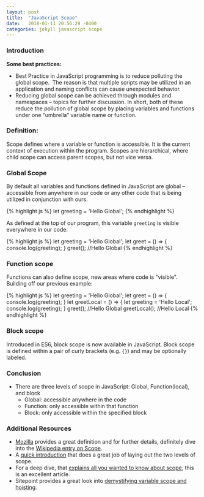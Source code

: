 ```yaml
---
layout: post
title:  "JavaScript Scope"
date:   2018-01-11 20:56:29 -0400
categories: jekyll javascript scope
---
```


### Introduction

**Some best practices:**
- Best Practice in JavaScript programming is to reduce polluting the global scope.  The reason is that multiple scripts may be utilized in an application and naming conflicts can cause unexpected behavior.
- Reducing global scope can be achieved through modules and namespaces – topics for further discussion. In short, both of these reduce the pollution of global scope by placing variables and functions under one “umbrella” variable name or function. 

### Definition:
Scope defines where a variable or function is accessible. It is the current context of execution within the program. Scopes are hierarchical, where child scope can access parent scopes, but not vice versa.

### Global Scope  
By default all variables and functions defined in JavaScript are global – accessible from anywhere in our code or any other code that is being utilized in conjunction with ours.

{% highlight js %}
let greeting = 'Hello Global';
{% endhighlight %}

As defined at the top of our program, this variable ```greeting``` is visible everywhere in our code.

{% highlight js %}
let greeting = 'Hello Global';
let greet = () => {
  console.log(greeting);
}
greet(); //Hello Global
{% endhighlight %}


### Function scope
Functions can also define scope, new areas where code is "visible". Building off our previous example:

{% highlight js %}
let greeting = 'Hello Global';
let greet = () => {
  console.log(greeting);
}
let greetLocal = () => {
  let greeting = 'Hello Local';
  console.log(greeting);
}
greet();      //Hello Global
greetLocal(); //Hello Local
{% endhighlight %}

### Block scope
Introduced in ES6, block scope is now available in JavaScript. Block scope is defined within a pair of curly brackets (e.g. ```{}```) and may be optionally labeled.


### Conclusion
- There are three levels of scope in JavaScript: Global, Function(local), and block
  - Global: accessible anywhere in the code
  - Function: only accessible within that function
  - Block: only accessible within the specified block

### Additional Resources
- [Mozilla](https://developer.mozilla.org/en-US/docs/Glossary/Scope) provides a great definition and for further details, definitely dive into the [Wikipedia entry on Scope](https://en.wikipedia.org/wiki/Scope_(computer_science)).
- A [quick introduction](https://robertnyman.com/2008/10/09/explaining-javascript-scope-and-closures/) that does a great job of laying out the two levels of scope.
-  For a deep dive, that [explains all you wanted to know about scope](https://toddmotto.com/everything-you-wanted-to-know-about-javascript-scope/), this is an excellent article. 
- Sitepoint provides a great look into [demystifying variable scope and hoisting](https://www.sitepoint.com/demystifying-javascript-variable-scope-hoisting/).

